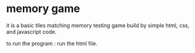 # memory game
it is a basic tiles matching memory testing game build by simple html, css, and javascript code.

to run the program :
    run the html file.
